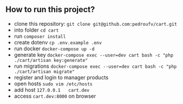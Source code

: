## How to run this project?
- clone this repository: `git clone git@github.com:pedroufv/cart.git`
- into folder `cd cart`
- run `composer install`
- create dotenv `cp .env.example .env`
- run docker `docker-compose up -d`
- generate key `docker-compose exec --user=dev cart bash -c "php ./cart/artisan key:generate"` 
- run migrations `docker-compose exec --user=dev cart bash -c "php ./cart/artisan migrate"` 
- register and login to manager products
- open hosts `sudo vim /etc/hosts`
- add host `127.0.0.1   cart.dev`
- access `cart.dev:8000` on browser

